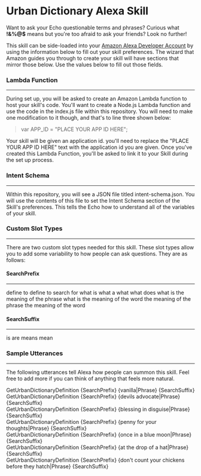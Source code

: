 # Urban Dictionary Alexa Skill

Want to ask your Echo questionable terms and phrases? Curious what **!&%@$** means but you're too afraid to ask your friends? Look no further!

This skill can be side-loaded into your [Amazon Alexa Developer Account](https://developer.amazon.com/) by using the information below to fill out your skill preferences. The wizard that Amazon guides you through to create your skill will have sections that mirror those below. Use the values below to fill out those fields.

### Lambda Function
---
During set up, you will be asked to create an Amazon Lambda function to host your skill's code. You'll want to create a Node.js Lambda function and use the code in the index.js file within this repository. You will need to make one modification to it though, and that's to line three shown below:

> var APP_ID = "PLACE YOUR APP ID HERE";

Your skill will be given an application id. you'll need to replace the "PLACE YOUR APP ID HERE" text with the application id you are given. Once you've created this Lambda Function, you'll be asked to link it to your Skill during the set up process.

### Intent Schema
---

Within this repository, you will see a JSON file titled intent-schema.json. You will use the contents of this file to set the Intent Schema section of the Skill's preferences. This tells the Echo how to understand all of the variables of your skill. 

### Custom Slot Types
---
There are two custom slot types needed for this skill. These slot types allow you to add some variability to how people can ask questions. They are as follows:

#### SearchPrefix
---
define
to define
to search for
what is
what a
what
what does
what is the meaning of the phrase
what is the meaning of the word
the meaning of the phrase
the meaning of the word

#### SearchSuffix
---
is
are
means
mean

### Sample Utterances
---
The following utterances tell Alexa how people can summon this skill. Feel free to add more if you can think of anything that feels more natural.

GetUrbanDictionaryDefinition {SearchPrefix} {vanilla|Phrase} {SearchSuffix}  
GetUrbanDictionaryDefinition {SearchPrefix} {devils advocate|Phrase} {SearchSuffix}  
GetUrbanDictionaryDefinition {SearchPrefix} {blessing in disguise|Phrase} {SearchSuffix}  
GetUrbanDictionaryDefinition {SearchPrefix} {penny for your thoughts|Phrase} {SearchSuffix}  
GetUrbanDictionaryDefinition {SearchPrefix} {once in a blue moon|Phrase} {SearchSuffix}  
GetUrbanDictionaryDefinition {SearchPrefix} {at the drop of a hat|Phrase} {SearchSuffix}  
GetUrbanDictionaryDefinition {SearchPrefix} {don't count your chickens before they hatch|Phrase} {SearchSuffix}  
